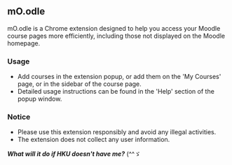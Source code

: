 ## mO.odle

mO.odle is a Chrome extension designed to help you access your Moodle course pages more efficiently, including those not displayed on the Moodle homepage.

### Usage

- Add courses in the extension popup, or add them on the 'My Courses' page, or in the sidebar of the course page.
- Detailed usage instructions can be found in the 'Help' section of the popup window.

### Notice

- Please use this extension responsibly and avoid any illegal activities.
- The extension does not collect any user information.

***What will it do if HKU doesn't have me?***
(^^ゞ 